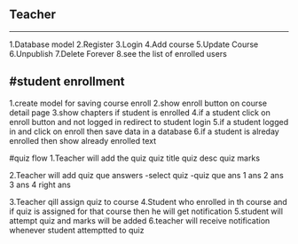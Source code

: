 ##  Teacher
------------
1.Database model
2.Register
3.Login
4.Add course
5.Update Course
6.Unpublish
7.Delete Forever
8.see the list of enrolled users


#student enrollment
-------------------
1.create model for saving course enroll
2.show enroll button on course detail page
3.show chapters if student is enrolled
4.if a student click on enroll button and not logged in redirect to student login
5.if a student logged in and click on enroll then save data in a database
6.if a student is alreday enrolled then show already enrolled text



#quiz flow
1.Teacher will add the quiz
quiz title
quiz desc
quiz marks

2.Teacher will add quiz que answers
-select quiz
-quiz que
ans 1
ans 2
ans 3
ans 4
right ans

3.Teacher qill assign quiz to course
4.Student who enrolled in th course and if quiz is assigned for that course then he will get notification
5.student will attempt quiz and marks will be added
6.teacher will receive notification whenever student attemptted to quiz